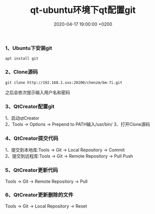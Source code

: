 ﻿---
layout: post
title:  "qt-ubuntu环境下qt配置git"
date:   2020-04-17 19:00:00 +0200
categories: qt
---
### 1、Ubuntu下安装git
```
apt install git
```

### 2、Clone源码
```
git clone http://192.168.1.xxx:20200/chenzm/bm-7i.git
```
之后会依次提示输入用户名和密码   

### 3、QtCreator配置git
1、启动qtCreator   
2、Tools -> Options -> Prepend to PATH输入/usr/bin/
3、打开Clone源码   

### 4、QtCreator提交代码
1、提交到本地库:Tools -> Git -> Local Repository -> Commit   
2、提交到远程库:Tools -> Git -> Remote Repository -> Pull Push   

### 5、QtCreator更新代码
Tools -> Git -> Remote Repository -> Pull

### 6、QtCreator更新删除的文件
Tools -> Git -> Local Repository -> Reset
